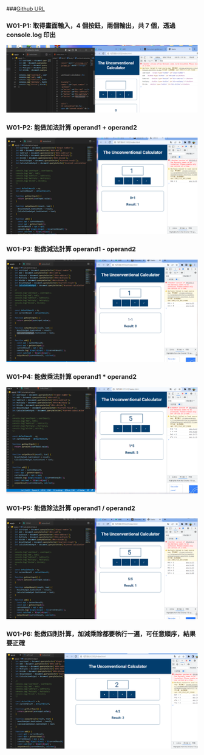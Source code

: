 ###[Github URL](https://github.com/haohoward/1112-1N-js-209410199)

### W01-P1: 取得畫面輸入，4 個按鈕，兩個輸出，共 7 個，透過 console.log 印出

![](1.png)

### W01-P2: 能做加法計算 operand1 + operand2

![](2.png)

### W01-P3: 能做減法計算 operand1 - operand2

![](3.png)

### W01-P4: 能做乘法計算 operand1 \* operand2

![](4.png)

### W01-P5: 能做除法計算 operand1 / operand2

![](5.png)

### W01-P6: 能做四則計算，加減乘除都要執行一遍，可任意順序，結果要正確

![](6.png)
